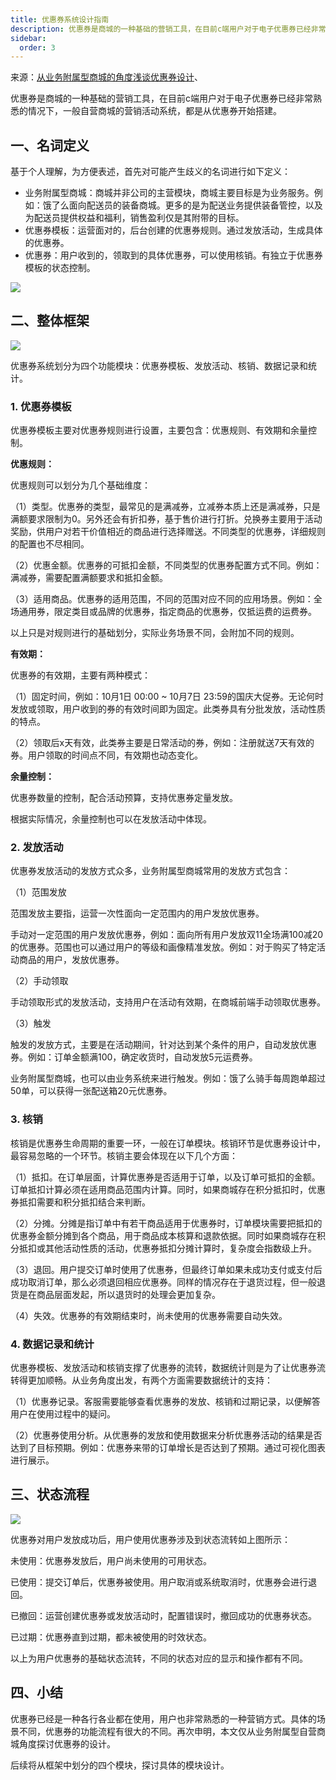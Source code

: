 ```yaml
---
title: 优惠券系统设计指南
description: 优惠券是商城的一种基础的营销工具，在目前c端用户对于电子优惠券已经非常熟悉的情况下，一般自营商城的营销活动系统，都是从优惠券开始搭建。
sidebar: 
  order: 3
---
```


来源：[从业务附属型商城的角度浅谈优惠券设计](https://www.woshipm.com/pd/1591947.html)、

优惠券是商城的一种基础的营销工具，在目前c端用户对于电子优惠券已经非常熟悉的情况下，一般自营商城的营销活动系统，都是从优惠券开始搭建。

## 一、名词定义

基于个人理解，为方便表述，首先对可能产生歧义的名词进行如下定义：

- 业务附属型商城：商城并非公司的主营模块，商城主要目标是为业务服务。例如：饿了么面向配送员的装备商城。更多的是为配送业务提供装备管控，以及为配送员提供权益和福利，销售盈利仅是其附带的目标。
- 优惠券模板：运营面对的，后台创建的优惠券规则。通过发放活动，生成具体的优惠券。
- 优惠券：用户收到的，领取到的具体优惠券，可以使用核销。有独立于优惠券模板的状态控制。

![](https://image.woshipm.com/wp-files/2018/11/ZLEHpYvvvGYJXmjieVTq.png)

## 二、整体框架

![](https://image.woshipm.com/wp-files/2018/11/gdKXXkxLLdeDO619qfeQ.png)

优惠券系统划分为四个功能模块：优惠券模板、发放活动、核销、数据记录和统计。

### 1. 优惠券模板

优惠券模板主要对优惠券规则进行设置，主要包含：优惠规则、有效期和余量控制。

**优惠规则：**

优惠规则可以划分为几个基础维度：

（1）类型。优惠券的类型，最常见的是满减券，立减券本质上还是满减券，只是满额要求限制为0。另外还会有折扣券，基于售价进行打折。兑换券主要用于活动奖励，供用户对若干价值相近的商品进行选择赠送。不同类型的优惠券，详细规则的配置也不尽相同。

（2）优惠金额。优惠券的可抵扣金额，不同类型的优惠券配置方式不同。例如：满减券，需要配置满额要求和抵扣金额。

（3）适用商品。优惠券的适用范围，不同的范围对应不同的应用场景。例如：全场通用券，限定类目或品牌的优惠券，指定商品的优惠券，仅抵运费的运费券。

以上只是对规则进行的基础划分，实际业务场景不同，会附加不同的规则。

**有效期：**

优惠券的有效期，主要有两种模式：

（1）固定时间，例如：10月1日 00:00 ~ 10月7日 23:59的国庆大促券。无论何时发放或领取，用户收到的券的有效时间即为固定。此类券具有分批发放，活动性质的特点。

（2）领取后x天有效，此类券主要是日常活动的券，例如：注册就送7天有效的券。用户领取的时间点不同，有效期也动态变化。

**余量控制：**

优惠券数量的控制，配合活动预算，支持优惠券定量发放。

根据实际情况，余量控制也可以在发放活动中体现。

### 2. 发放活动

优惠券发放活动的发放方式众多，业务附属型商城常用的发放方式包含：

（1）范围发放

范围发放主要指，运营一次性面向一定范围内的用户发放优惠券。

手动对一定范围的用户发放优惠券，例如：面向所有用户发放双11全场满100减20的优惠券。范围也可以通过用户的等级和画像精准发放。例如：对于购买了特定活动商品的用户，发放优惠券。

（2）手动领取

手动领取形式的发放活动，支持用户在活动有效期，在商城前端手动领取优惠券。

（3）触发

触发的发放方式，主要是在活动期间，针对达到某个条件的用户，自动发放优惠券。例如：订单金额满100，确定收货时，自动发放5元运费券。

业务附属型商城，也可以由业务系统来进行触发。例如：饿了么骑手每周跑单超过50单，可以获得一张配送箱20元优惠券。

### 3. 核销

核销是优惠券生命周期的重要一环，一般在订单模块。核销环节是优惠券设计中，最容易忽略的一个环节。核销主要会体现在以下几个方面：

（1）抵扣。在订单层面，计算优惠券是否适用于订单，以及订单可抵扣的金额。订单抵扣计算必须在适用商品范围内计算。同时，如果商城存在积分抵扣时，优惠券抵扣需要和积分抵扣结合来判断。

（2）分摊。分摊是指订单中有若干商品适用于优惠券时，订单模块需要把抵扣的优惠券金额分摊到各个商品，用于商品成本核算和退款依据。同时如果商城存在积分抵扣或其他活动性质的活动，优惠券抵扣分摊计算时，复杂度会指数级上升。

（3）退回。用户提交订单时使用了优惠券，但最终订单如果未成功支付或支付后成功取消订单，那么必须退回相应优惠券。同样的情况存在于退货过程，但一般退货是在商品层面发起，所以退货时的处理会更加复杂。

（4）失效。优惠券的有效期结束时，尚未使用的优惠券需要自动失效。

### 4. 数据记录和统计

优惠券模板、发放活动和核销支撑了优惠券的流转，数据统计则是为了让优惠券流转得更加顺畅。从业务角度出发，有两个方面需要数据统计的支持：

（1）优惠券记录。客服需要能够查看优惠券的发放、核销和过期记录，以便解答用户在使用过程中的疑问。

（2）优惠券使用分析。从优惠券的发放和使用数据来分析优惠券活动的结果是否达到了目标预期。例如：优惠券来带的订单增长是否达到了预期。通过可视化图表进行展示。

## 三、状态流程

![](https://image.woshipm.com/wp-files/2018/11/H6a6wtNGwH184mtm2G5R.png)

优惠券对用户发放成功后，用户使用优惠券涉及到状态流转如上图所示：

未使用：优惠券发放后，用户尚未使用的可用状态。

已使用：提交订单后，优惠券被使用。用户取消或系统取消时，优惠券会进行退回。

已撤回：运营创建优惠券或发放活动时，配置错误时，撤回成功的优惠券状态。

已过期：优惠券直到过期，都未被使用的时效状态。

以上为用户优惠券的基础状态流转，不同的状态对应的显示和操作都有不同。

## 四、小结

优惠券已经是一种各行各业都在使用，用户也非常熟悉的一种营销方式。具体的场景不同，优惠券的功能流程有很大的不同。再次申明，本文仅从业务附属型自营商城角度探讨优惠券的设计。

后续将从框架中划分的四个模块，探讨具体的模块设计。